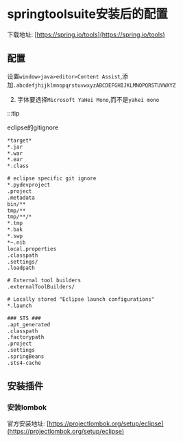 # springtoolsuite安装后的配置

下载地址: [https://spring.io/tools](https://spring.io/tools)

## 配置

设置`window>java>editor>Content Assist`,添加`.abcdefjhijklmnopqrstuvwxyzABCDEFGHIJKLMNOPQRSTUVWXYZ`

2. 字体要选择`Microsoft YaHei Mono`,而不是`yahei mono`

:::tip

eclipse的gitignore

```txt
*target*
*.jar
*.war
*.ear
*.class

# eclipse specific git ignore
*.pydevproject
.project
.metadata
bin/**
tmp/**
tmp/**/*
*.tmp
*.bak
*.swp
*~.nib
local.properties
.classpath
.settings/
.loadpath

# External tool builders
.externalToolBuilders/

# Locally stored "Eclipse launch configurations"
*.launch

### STS ###
.apt_generated
.classpath
.factorypath
.project
.settings
.springBeans
.sts4-cache
```

## 安装插件

### 安装lombok

官方安装地址: [https://projectlombok.org/setup/eclipse](https://projectlombok.org/setup/eclipse)
